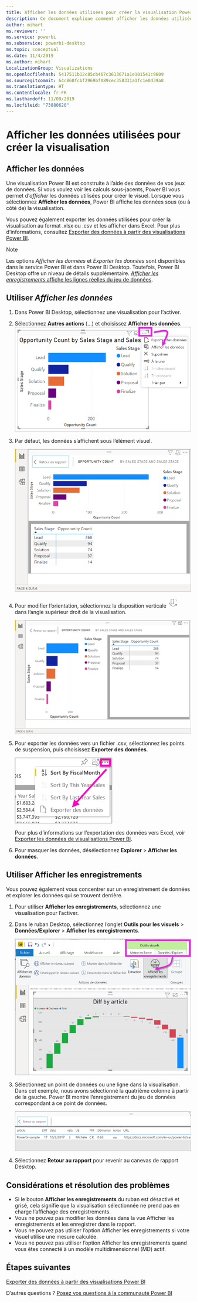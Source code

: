 ```yaml
---
title: Afficher les données utilisées pour créer la visualisation Power BI
description: Ce document explique comment afficher les données utilisées pour créer un visuel dans Power BI et les exporter dans un fichier .csv.
author: mihart
ms.reviewer: ''
ms.service: powerbi
ms.subservice: powerbi-desktop
ms.topic: conceptual
ms.date: 11/4/2019
ms.author: mihart
LocalizationGroup: Visualizations
ms.openlocfilehash: 5417511b12c85cb467c3613671a1e101541c9609
ms.sourcegitcommit: 64c860fcbf2969bf089cec358331a1fc1e0d39a8
ms.translationtype: HT
ms.contentlocale: fr-FR
ms.lasthandoff: 11/09/2019
ms.locfileid: "73880620"
---
```

# <a name="show-the-data-that-was-used-to-create-the-visualization"></a>Afficher les données utilisées pour créer la visualisation
## <a name="show-data"></a>Afficher les données
Une visualisation Power BI est construite à l’aide des données de vos jeux de données. Si vous voulez voir les calculs sous-jacents, Power BI vous permet d’*afficher* les données utilisées pour créer le visuel. Lorsque vous sélectionnez **Afficher les données**, Power BI affiche les données sous (ou à côté de) la visualisation.

Vous pouvez également exporter les données utilisées pour créer la visualisation au format .xlsx ou .csv et les afficher dans Excel. Pour plus d’informations, consultez [Exporter des données à partir des visualisations Power BI](power-bi-visualization-export-data.md).

> [!NOTE]
> Les options *Afficher les données* et *Exporter les données* sont disponibles dans le service Power BI et dans Power BI Desktop. Toutefois, Power BI Desktop offre un niveau de détails supplémentaire. [*Afficher les enregistrements* affiche les lignes réelles du jeu de données](../desktop-see-data-see-records.md).
> 
> 

## <a name="using-show-data"></a>Utiliser *Afficher les données* 
1. Dans Power BI Desktop, sélectionnez une visualisation pour l’activer.

2. Sélectionnez **Autres actions** (...) et choisissez **Afficher les données**. 
    ![option d’affichage pour Afficher les données](media/service-reports-show-data/power-bi-more-action.png)


3. Par défaut, les données s’affichent sous l’élément visuel.
   
   ![affichage vertical du visuel et des données](media/service-reports-show-data/power-bi-show-data-below.png)

4. Pour modifier l’orientation, sélectionnez la disposition verticale ![petite capture d’écran de l’icône utilisée pour passer à une disposition verticale](media/service-reports-show-data/power-bi-vertical-icon-new.png) dans l’angle supérieur droit de la visualisation.
   
   ![affichage horizontal du visuel et des données](media/service-reports-show-data/power-bi-show-data-side.png)
5. Pour exporter les données vers un fichier .csv, sélectionnez les points de suspension, puis choisissez **Exporter des données**.
   
    ![sélectionner Exporter des données](media/service-reports-show-data/power-bi-export-data-new.png)
   
    Pour plus d’informations sur l’exportation des données vers Excel, voir [Exporter les données de visualisations Power BI](power-bi-visualization-export-data.md).
6. Pour masquer les données, désélectionnez **Explorer** > **Afficher les données**.

## <a name="using-show-records"></a>Utiliser Afficher les enregistrements
Vous pouvez également vous concentrer sur un enregistrement de données et explorer les données qui se trouvent derrière. 

1. Pour utiliser **Afficher les enregistrements**, sélectionnez une visualisation pour l’activer. 

2. Dans le ruban Desktop, sélectionnez l’onglet **Outils pour les visuels** > **Données/Explorer** > **Afficher les enregistrements**. 

    ![Capture d’écran avec l’option Afficher les enregistrements sélectionnée.](media/service-reports-show-data/power-bi-see-record.png)

3. Sélectionnez un point de données ou une ligne dans la visualisation. Dans cet exemple, nous avons sélectionné la quatrième colonne à partir de la gauche. Power BI montre l’enregistrement du jeu de données correspondant à ce point de données.

    ![Capture d’écran d’un enregistrement d’un jeu de données.](media/service-reports-show-data/power-bi-row.png)

4. Sélectionnez **Retour au rapport** pour revenir au canevas de rapport Desktop. 

## <a name="considerations-and-troubleshooting"></a>Considérations et résolution des problèmes

- Si le bouton **Afficher les enregistrements** du ruban est désactivé et grisé, cela signifie que la visualisation sélectionnée ne prend pas en charge l’affichage des enregistrements.
- Vous ne pouvez pas modifier les données dans la vue Afficher les enregistrements et les enregistrer dans le rapport.
- Vous ne pouvez pas utiliser l’option Afficher les enregistrements si votre visuel utilise une mesure calculée.
- Vous ne pouvez pas utiliser l’option Afficher les enregistrements quand vous êtes connecté à un modèle multidimensionnel (MD) actif.  

## <a name="next-steps"></a>Étapes suivantes
[Exporter des données à partir des visualisations Power BI](power-bi-visualization-export-data.md)    

D’autres questions ? [Posez vos questions à la communauté Power BI](https://community.powerbi.com/)

